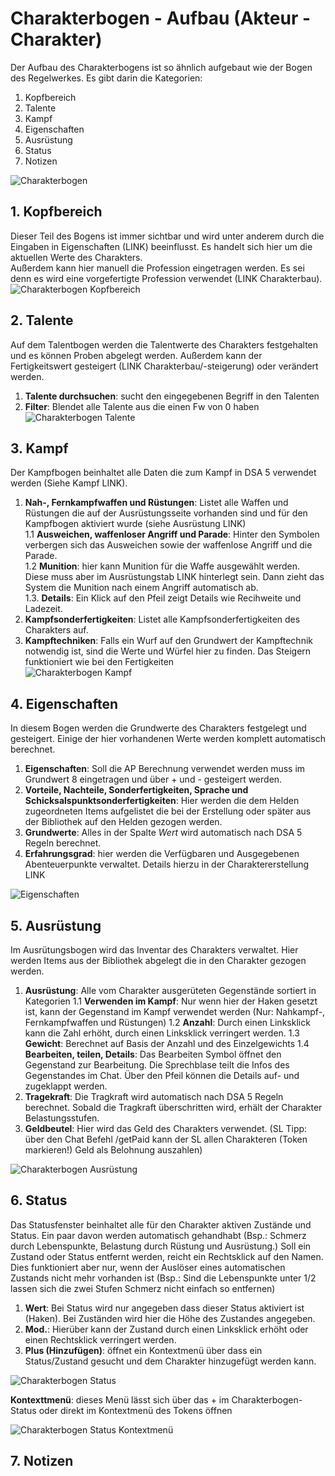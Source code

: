 # Charakterbogen - Aufbau (Akteur - Charakter)
Der Aufbau des Charakterbogens ist so ähnlich aufgebaut wie der Bogen des Regelwerkes.
Es gibt darin die Kategorien:
1. Kopfbereich
2. Talente
3. Kampf
4. Eigenschaften
5. Ausrüstung
6. Status
7. Notizen  
  
![Charakterbogen](https://user-images.githubusercontent.com/80099175/112130343-adc4ad80-8bc8-11eb-8953-1f82cd10fbf8.png)

## 1. Kopfbereich
Dieser Teil des Bogens ist immer sichtbar und wird unter anderem durch die Eingaben in Eigenschaften (LINK) beeinflusst. Es handelt sich hier um die aktuellen Werte 
des Charakters.  
Außerdem kann hier manuell die Profession eingetragen werden. Es sei denn es wird eine vorgefertigte Profession verwendet (LINK Charakterbau).  
![Charakterbogen Kopfbereich](https://user-images.githubusercontent.com/80099175/112131586-faf54f00-8bc9-11eb-887a-8c8cf417bf9f.png)

## 2. Talente
Auf dem Talentbogen werden die Talentwerte des Charakters festgehalten und es können Proben abgelegt werden. Außerdem kann der Fertigkeitswert gesteigert (LINK Charakterbau/-steigerung) oder verändert werden.  
1. **Talente durchsuchen**: sucht den eingegebenen Begriff in den Talenten
1. **Filter**: Blendet alle Talente aus die einen Fw von 0 haben  
![Charakterbogen Talente](https://user-images.githubusercontent.com/80099175/112131981-6c350200-8bca-11eb-9f89-005632ce6e50.png)

## 3. Kampf
Der Kampfbogen beinhaltet alle Daten die zum Kampf in DSA 5 verwendet werden (Siehe Kampf LINK).  
1. **Nah-, Fernkampfwaffen und Rüstungen**: Listet alle Waffen und Rüstungen die auf der Ausrüstungsseite vorhanden sind und für den Kampfbogen aktiviert wurde (siehe Ausrüstung LINK)  
1.1 **Ausweichen, waffenloser Angriff und Parade**: Hinter den Symbolen verbergen sich das Ausweichen sowie der waffenlose Angriff und die Parade.   
1.2 **Munition**: hier kann Munition für die Waffe ausgewählt werden. Diese muss aber im Ausrüstungstab LINK hinterlegt sein. Dann zieht das System die Munition nach einem Angriff automatisch ab.  
1.3. **Details**: Ein Klick auf den Pfeil zeigt Details wie Recihweite und Ladezeit.
2. **Kampfsonderfertigkeiten**: Listet alle Kampfsonderfertigkeiten des Charakters auf.
3. **Kampftechniken**: Falls ein Wurf auf den Grundwert der Kampftechnik notwendig ist, sind die Werte und Würfel hier zu finden. Das Steigern funktioniert wie bei den Fertigkeiten  
![Charakterbogen Kampf](https://user-images.githubusercontent.com/80099175/112133821-5e807c00-8bcc-11eb-836a-ec9431cb011a.png)

## 4. Eigenschaften
In diesem Bogen werden die Grundwerte des Charakters festgelegt und gesteigert. Einige der hier vorhandenen Werte werden komplett automatisch berechnet.  
1. **Eigenschaften**: Soll die AP Berechnung verwendet werden muss im Grundwert 8 eingetragen und über + und - gesteigert werden.
1. **Vorteile, Nachteile, Sonderfertigkeiten, Sprache und Schicksalspunktsonderfertigkeiten**: Hier werden die dem Helden zugeordneten Items aufgelistet
die bei der Erstellung oder später aus der Bibliothek auf den Helden gezogen werden. 
1. **Grundwerte**: Alles in der Spalte *Wert* wird automatisch nach DSA 5 Regeln berechnet.
1. **Erfahrungsgrad**: hier werden die Verfügbaren und Ausgegebenen Abenteuerpunkte verwaltet. Details hierzu in der Charaktererstellung LINK  

![Eigenschaften](https://user-images.githubusercontent.com/80099175/112108651-c759fb00-8bb0-11eb-9854-697551f5f667.png)  

## 5. Ausrüstung
Im Ausrütungsbogen wird das Inventar des Charakters verwaltet. Hier werden Items aus der Bibliothek abgelegt die in den Charakter gezogen werden.
1. **Ausrüstung**: Alle vom Charakter ausgerüteten Gegenstände sortiert in Kategorien
1.1 **Verwenden im Kampf**: Nur wenn hier der Haken gesetzt ist, kann der Gegenstand im Kampf verwendet werden (Nur: Nahkampf-, Fernkampfwaffen und Rüstungen) 
1.2 **Anzahl**: Durch einen Linksklick kann die Zahl erhöht, durch einen Linksklick verringert werden.
1.3 **Gewicht**: Berechnet auf Basis der Anzahl und des Einzelgewichts
1.4 **Bearbeiten, teilen, Details**: Das Bearbeiten Symbol öffnet den Gegenstand zur Bearbeitung. Die Sprechblase teilt die Infos des Gegenstandes im Chat. 
Über den Pfeil können die Details auf- und zugeklappt werden.
2. **Tragekraft**: Die Tragkraft wird automatisch nach DSA 5 Regeln berechnet. Sobald die Tragkraft überschritten wird, erhält der Charakter Belastungsstufen.
3. **Geldbeutel**: Hier wird das Geld des Charakters verwendet. (SL Tipp: über den Chat Befehl /getPaid kann der SL allen Charakteren (Token markieren!) Geld als Belohnung auszahlen)  

![Charakterbogen Ausrüstung](https://user-images.githubusercontent.com/80099175/112141398-86281200-8bd5-11eb-8e58-b2aa7633b982.png)

## 6. Status
Das Statusfenster beinhaltet alle für den Charakter aktiven Zustände und Status. Ein paar davon werden automatisch gehandhabt (Bsp.: Schmerz durch Lebenspunkte,
Belastung durch Rüstung und Ausrüstung.) Soll ein Zustand oder Status entfernt werden, reicht ein Rechtsklick auf den Namen. Dies funktioniert aber nur, wenn der Auslöser eines automatischen Zustands nicht mehr vorhanden ist (Bsp.: Sind die Lebenspunkte unter 1/2 lassen sich die zwei Stufen Schmerz nicht einfach so entfernen)
1. **Wert**: Bei Status wird nur angegeben dass dieser Status aktiviert ist (Haken). Bei Zuständen wird hier die Höhe des Zustandes angegeben.
2. **Mod.**: Hierüber kann der Zustand durch einen Linksklick erhöht oder einen Rechtsklick verringert werden.
3. **Plus (Hinzufügen)**: öffnet ein Kontextmenü über dass ein Status/Zustand gesucht und dem Charakter hinzugefügt werden kann.  

![Charakterbogen Status](https://user-images.githubusercontent.com/80099175/112144638-c7222580-8bd9-11eb-9696-3aff6af5e145.png)  

**Kontexttmenü**: dieses Menü lässt sich über das + im Charakterbogen-Status oder direkt im Kontextmenü des Tokens öffnen  

![Charakterbogen Status Kontextmenü](https://user-images.githubusercontent.com/80099175/112146446-dc984f00-8bdb-11eb-9e88-cd990dd227ab.png)  

## 7. Notizen
